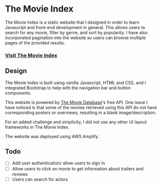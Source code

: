 # The Movie Index

The Movie Index is a static website that I designed in order to learn Javascript and front-end development in general. This allows users to search for any movie, filter by genre, and sort by popularity. I have also incorporated pagination into the website so users can browse multiple pages of the provided results. 

### **[Visit The Movie Index](https://main.d1gg1ja2f25ag4.amplifyapp.com/)**

## Design

The Movie Index is built using vanilla Javascript, HTML and CSS, and I integrated Bootstrap to help with the navigation bar and button components. 

This website is powered by [The Movie Database](https://www.themoviedb.org)'s free API. One issue I have noticed is that some of the movies retrieved using this API do not have corresponding posters or overviews, resulting in a blank image/description. 

For an added challenge and simplicity, I did not use any other UI layout frameworks in The Movie Index.

The website was deployed using AWS Amplify. 

## Todo 

- [ ] Add user authentication/ allow users to sign in
- [ ] Allow users to click on movie to get information about trailers and reviews
- [ ] Users can search for actors 
